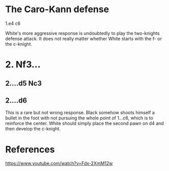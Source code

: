 # The Caro-Kann defense

1.e4 c6



White's more aggressive response is undoubtedly to play the two-knights defense attack. It does not really matter whether White starts with the f- or the c-knight.

# 2. Nf3...

## 2....d5 Nc3

## 2....d6
This is a rare but not wrong response. Black somehow shoots himself a bullet in the foot with not pursuing the whole point of 1...c6, which is to reinforce the center. White should simply place the second pawn on d4 and then develop the c-knight.



# References

https://www.youtube.com/watch?v=Fdx-2XmM12w

